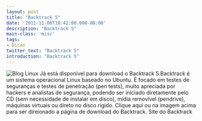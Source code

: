 ```yaml
---
layout: post
title: "Backtrack 5"
date: '2011-11-08T10:42:00.000-08:00'
description: "Backtrack 5"
main-class: 'misc'
tags:
- Dicas
twitter_text: "Backtrack 5"
introduction: "Backtrack 5"
---
```

![Blog Linux](http://www.backtrack-linux.org/wp-content/gallery/bt5-wallpapers/Backtrack_5.jpg "Blog Linux")
 Já está disponível para download o Backtrack 5.Backtrack é um sistema operacional Linux baseado no Ubuntu. É focado em testes de seguranças e testes de penetração (pen tests), muito apreciada por hackers e analistas de segurança, podendo ser iniciado diretamente pelo CD (sem necessidade de instalar em disco), mídia removível (pendrive), máquinas virtuais ou direto no disco rígido.
Clique aqui ou na imagem acima para ser direionado a página de download do Backtrack.
Site do Backtrack
